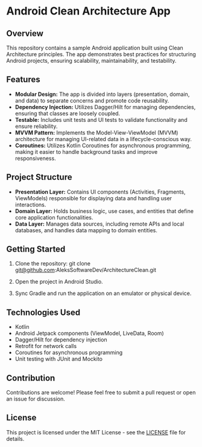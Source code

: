 # Android Clean Architecture App

## Overview

This repository contains a sample Android application built using Clean Architecture principles. The app demonstrates best practices for structuring Android projects, ensuring scalability, maintainability, and testability. 

## Features

- **Modular Design:** The app is divided into layers (presentation, domain, and data) to separate concerns and promote code reusability.
- **Dependency Injection:** Utilizes Dagger/Hilt for managing dependencies, ensuring that classes are loosely coupled.
- **Testable:** Includes unit tests and UI tests to validate functionality and ensure reliability.
- **MVVM Pattern:** Implements the Model-View-ViewModel (MVVM) architecture for managing UI-related data in a lifecycle-conscious way.
- **Coroutines:** Utilizes Kotlin Coroutines for asynchronous programming, making it easier to handle background tasks and improve responsiveness.

## Project Structure

- **Presentation Layer:** Contains UI components (Activities, Fragments, ViewModels) responsible for displaying data and handling user interactions.
- **Domain Layer:** Holds business logic, use cases, and entities that define core application functionalities.
- **Data Layer:** Manages data sources, including remote APIs and local databases, and handles data mapping to domain entities.

## Getting Started

1. Clone the repository:
  git clone git@github.com:AleksSoftwareDev/ArchitectureClean.git

2. Open the project in Android Studio.

3. Sync Gradle and run the application on an emulator or physical device.

## Technologies Used

- Kotlin
- Android Jetpack components (ViewModel, LiveData, Room)
- Dagger/Hilt for dependency injection
- Retrofit for network calls
- Coroutines for asynchronous programming
- Unit testing with JUnit and Mockito

## Contribution

Contributions are welcome! Please feel free to submit a pull request or open an issue for discussion.

## License

This project is licensed under the MIT License - see the [LICENSE](LICENSE) file for details.
